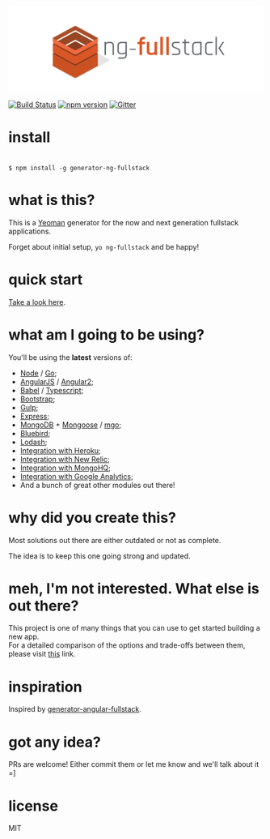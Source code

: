 ![abc](logo.png)


[![Build Status](https://secure.travis-ci.org/ericmdantas/generator-ng-fullstack.png?branch=master)](https://travis-ci.org/ericmdantas/generator-ng-fullstack)
[![npm version](https://badge.fury.io/js/generator-ng-fullstack.svg)](https://badge.fury.io/js/generator-ng-fullstack)
[![Gitter](https://badges.gitter.im/Join%20Chat.svg)](https://gitter.im/ericmdantas/generator-ng-fullstack?utm_source=badge&utm_medium=badge&utm_campaign=pr-badge)

# install 

```

$ npm install -g generator-ng-fullstack

```

# what is this?

This is a [Yeoman](http://yeoman.io) generator for the now and next generation fullstack applications.

Forget about initial setup, ```yo ng-fullstack``` and be happy!


# quick start

[Take a look here](https://github.com/ericmdantas/generator-ng-fullstack/wiki#do-i-need-anything).

# what am I going to be using?

You'll be using the **latest** versions of:

- [Node](https://github.com/nodejs/node) / [Go](https://golang.org/);
- [AngularJS](https://github.com/angular/angular.js) / [Angular2](https://github.com/angular/angular);
- [Babel](https://github.com/babel/babel) / [Typescript](https://github.com/Microsoft/Typescript);
- [Bootstrap](https://github.com/twbs/bootstrap);
- [Gulp](https://github.com/gulpjs/gulp);
- [Express](https://github.com/strongloop/express);
- [MongoDB](https://github.com/mongodb/mongo) + [Mongoose](https://github.com/learnboost/mongoose) / [mgo](https://github.com/go-mgo/mgo);
- [Bluebird](https://github.com/petkaantonov/bluebird);
- [Lodash](https://github.com/lodash/lodash);
- [Integration with Heroku](https://www.heroku.com/);
- [Integration with New Relic](http://newrelic.com/);
- [Integration with MongoHQ](https://www.compose.io/);
- [Integration with Google Analytics](http://www.google.com/analytics/);
- And a bunch of great other modules out there!


# why did you create this?

Most solutions out there are either outdated or not as complete.

The idea is to keep this one going strong and updated.


# meh, I'm not interested. What else is out there?

This project is one of many things that you can use to get started building a new app.  
For a detailed comparison of the options and trade-offs between them, please visit [this](http://www.dancancro.com/comparison-of-angularjs-application-starters) link.


# inspiration

Inspired by [generator-angular-fullstack](https://github.com/DaftMonk/generator-angular-fullstack).


# got any idea?

PRs are welcome! Either commit them or let me know and we'll talk about it =]

# license

MIT
